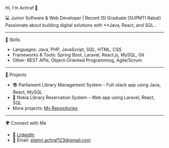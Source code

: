 Hi, I'm Achraf 👋

💻 Junior Software & Web Developer | Recent ISI Graduate (SUPMTI Rabat)  
Passionate about building digital solutions with **Java, React, and SQL .  

---

🚀 Skills
- Languages: Java, PHP, JavaScript, SQL, HTML, CSS  
- Frameworks & Tools: Spring Boot, Laravel, React.js, MySQL, Git  
- Other: REST APIs, Object-Oriented Programming, Agile/Scrum  

---

📂 Projects
- 📚 Parliament Library Management System – Full-stack app using Java, React, MySQL  
- 📖 Nokia Library Reservation System – Web app using Laravel, React, SQL  
- More projects: [My Repositories](https://github.com/achrafelamri?tab=repositories)  

---

🌍 Connect with Me
- 💼 [LinkedIn](https://www.linkedin.com/in/achrafelamri)  
- 📧 Email: elamri.achraf123@gmail.com 
